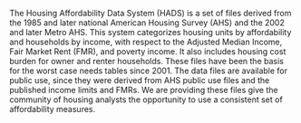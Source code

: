 The Housing Affordability Data System (HADS) is a set of files derived from the 1985 and later national American Housing Survey (AHS) and the 2002 and later Metro AHS. This system categorizes housing units by affordability and households by income, with respect to the Adjusted Median Income, Fair Market Rent (FMR), and poverty income. It also includes housing cost burden for owner and renter households. These files have been the basis for the worst case needs tables since 2001. The data files are available for public use, since they were derived from AHS public use files and the published income limits and FMRs. We are providing these files give the community of housing analysts the opportunity to use a consistent set of affordability measures.
